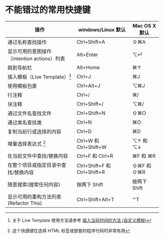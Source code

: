 不能错过的常用快捷键
==========


| 操作                            |  windows/Linux 默认   | Mac OS X 默认 |
|--------------------------------|-----------------------|--------------|
| 通过名称查找操作                  | Ctrl+Shift+A          | ⇧⌘A        |
| 显示可用的意图操作（intention actions）列表 | Alt+Enter    | ⌥⏎          |
| 跳到导航栏                      | Alt+Home               | ⌘↑         |
| 插入模板（Live Template）[^1]    | Ctrl+J                | ⌘J          |
| 使用模板包裹                    | Ctrl+Alt+J            | ⌥⌘J         |
| 行注释                         | Ctrl+/                | ⌘/           |
| 块注释                          | Ctrl+Shift+/          | ⌥⌘/        |
| 通过文件名查找文件               | Ctrl+Shift+N           | ⇧⌘O         |
| 通过类名查找类                   | Ctrl+N                | ⌘O           |
| 复制当前行或选择的内容            | Ctrl+D                 | ⌘D          |
| 增量选择表达式 [^2]              | Ctrl+W 和 Ctrl+Shift+W  | ⌥↑ 和 ⌥↓   |
| 在当前文件中查找/替换内容          | Ctrl+F 和 Ctrl+R      | ⌘F 和 ⌘R    |
| 在整个项目或指定目录中查找/替换内容  | Ctrl+Shift+F 和 Ctrl+Shift+R | ⇧⌘F 和 ⇧⌘R |
| 随意搜索(搜索任何内容)             | 按两下 Shift           | 按两下 Shift  |
| 显示可用的重构方法列表(Refactor This) | Ctrl+Shift+Alt+T    | ⌃T         |





[^1]: 关于 Live Template 使用方法请参考 [插入当前时间的方法 (自定义模板)](docs/001.live-template.md)
[^2]: 这个快捷键在选择 HTML 标签或嵌套的程序代码时非常有用